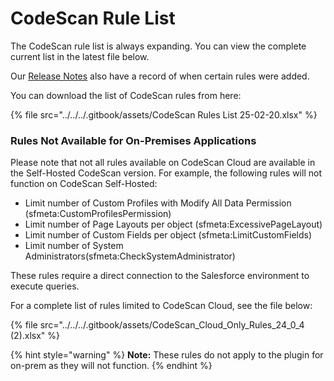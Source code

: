 # CodeScan Rule List

The CodeScan rule list is always expanding. You can view the complete current list in the latest file below.

Our [Release Notes](../../../release-notes/release-notes/codescan-release-notes/) also have a record of when certain rules were added.

You can download the list of CodeScan rules from here:&#x20;

{% file src="../../../.gitbook/assets/CodeScan Rules List 25-02-20.xlsx" %}

### Rules Not Available for On-Premises Applications

Please note that not all rules available on CodeScan Cloud are available in the Self-Hosted CodeScan version. For example, the following rules will not function on CodeScan Self-Hosted:

* Limit number of Custom Profiles with Modify All Data Permission (sfmeta:CustomProfilesPermission)
* Limit number of Page Layouts per object (sfmeta:ExcessivePageLayout)
* Limit number of Custom Fields per object (sfmeta:LimitCustomFields)
* Limit number of System Administrators(sfmeta:CheckSystemAdministrator)

These rules require a direct connection to the Salesforce environment to execute queries.

For a complete list of rules limited to CodeScan Cloud, see the file below:

{% file src="../../../.gitbook/assets/CodeScan_Cloud_Only_Rules_24_0_4 (2).xlsx" %}

{% hint style="warning" %}
**Note:** These rules do not apply to the plugin for on-prem as they will not function.
{% endhint %}
